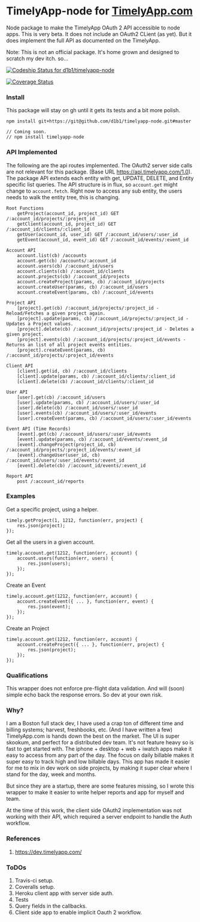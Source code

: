 # TimelyApp-node for [TimelyApp.com](https://timelyapp.com/)

Node package to make the TimelyApp OAuth 2 API accessible to node apps. This is
very beta. It does not include an OAuth2 CLient (as yet). But it does implement the
full API as documented on the TimelyApp.

Note: This is not an official package. It's home grown and designed to scratch my
dev itch. so...

[ ![Codeship Status for d1b1/timelyapp-node](https://codeship.com/projects/155bddf0-63da-0134-68f7-3efe9c97f668/status?branch=master)](https://codeship.com/projects/175463)

[![Coverage Status](https://coveralls.io/repos/github/d1b1/timelyapp-node/badge.svg)](https://coveralls.io/github/d1b1/timelyapp-node)

### Install
This package will stay on gh until it gets its tests and a bit more polish.

    npm install git+https://git@github.com/d1b1/timelyapp-node.git#master

    // Coming soon.
    // npm install timelyapp-node

### API Implemented
The following are the api routes implemented. The OAuth2 server side calls are not
relevant for this package. (Base URL https://api.timelyapp.com/1.0). The package
API extends each entity with get, UPDATE, DELETE, and Entity specific list
queries. The API structure is in flux, so `account.get` might change to `account.fetch`.
Right now to access any sub entity, the users needs to walk the entity tree, this
is changing.

    Root Functions
        getProject(account_id, project_id) GET /:account_id/projects/:project_id
        getClient(account_id, project_id) GET /:account_id/clients/:client_id
        getUser(account_id, user_id) GET /:account_id/users/:user_id
        getEvent(account_id, event_id) GET /:account_id/events/:event_id

    Account API
        account.list(cb) /accounts
        account.get(cb) /accounts/:account_id
        account.users(cb) /:account_id/users
        account.clients(cb) /:account_id/clients
        account.projects(cb) /:account_id/projects
        account.createProject(params, cb) /:account_id/projects
        account.createUser(params, cb) /:account_id/users
        account.createEvent(params, cb) /:account_id/events

    Project API
        [project].get(cb) /:account_id/projects/:project_id - Reload/Fetches a given project again.
        [project].update(params, cb) /:account_id/projects/:project_id - Updates a Project values.
        [project].delete(cb) /:account_id/projects/:project_id - Deletes a given project.
        [project].events(cb) /:account_id/projects/:project_id/events - Returns an list of all project events entities.
        [project].createEvent(params, cb) /:account_id/projects/:project_id/events

    Client API
        [client].get(id, cb) /:account_id/clients
        [client].update(params, cb) /:account_id/clients/:client_id
        [client].delete(cb) /:account_id/clients/:client_id

    User API
        [user].get(cb) /:account_id/users
        [user].update(params, cb) /:account_id/users/:user_id
        [user].delete(cb) /:account_id/users/:user_id
        [user].events(cb) /:account_id/users/:user_id/events
        [user].createEvent(params, cb) /:account_id/users/:user_id/events

    Event API (Time Records)
        [event].get(cb) /:account_id/users/:user_id/events
        [event].update(params, cb) /:account_id/events/:event_id
        [event].changeProject(project_id, cb) /:account_id/projects/:project_id/events/:event_id
        [event].changeUser(user_id, cb) /:account_id/users/:user_id/events/:event_id
        [event].delete(cb) /:account_id/events/:event_id

    Report API
        post /:account_id/reports

### Examples
Get a specific project, using a helper.

    timely.getProject(1, 1212, function(err, project) {
        res.json(project);
    });

Get all the users in a given account.

    timely.account.get(1212, function(err, account) {
        account.users(function(err, users) {
            res.json(users);
        });
    });

Create an Event

    timely.account.get(1212, function(err, account) {
        account.createEvent({ ... }, function(err, event) {
            res.json(event);
        });
    });

Create an Project

    timely.account.get(1212, function(err, account) {
        account.createProject({ ... }, function(err, project) {
            res.json(project);
        });
    });

### Qualifications
This wrapper does not enforce pre-flight data validation. And will (soon) simple
echo back the response errors. So dev at your own risk.

### Why?
I am a Boston full stack dev, I have used a crap ton of different time and billing systems;
harvest, freshbooks, etc. (And I have written a few) TimelyApp.com is hands down the best
on the market. The UI is super skookum, and perfect for a distributed dev team. It's not feature
heavy so is fast to get started with. The iphone + desktop + web + iwatch apps make it
easy to access from any part of the day. The focus on daily billable makes it super easy
to track high and low billable days. This app has made it easier for me to mix in dev
work on side projects, by making it super clear where I stand for the day, week and
months.

But since they are a startup, there are some features missing, so I wrote this wrapper
to make it easier to write helper reports and app for myself and team.

At the time of this work, the client side OAuth2 implementation was not working
with their API, which required a server endpoint to handle the Auth workflow.

### References
1. https://dev.timelyapp.com/

### ToDOs
 1. Travis-ci setup.
 2. Coveralls setup.
 3. Heroku client app with server side auth.
 4. Tests
 5. Query fields in the callbacks.
 6. Client side app to enable implicit Oauth 2 workflow.
